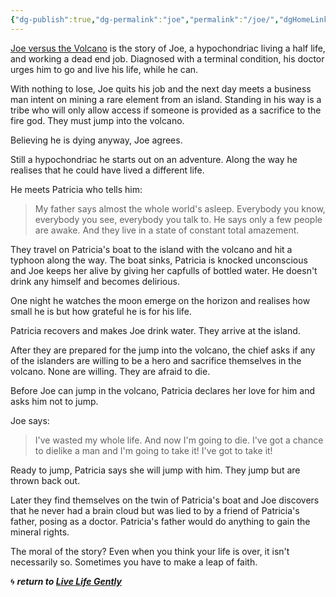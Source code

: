 ```yaml
---
{"dg-publish":true,"dg-permalink":"joe","permalink":"/joe/","dgHomeLink":true,"dgPassFrontmatter":false}
---
```



[Joe versus the Volcano](https://en.wikipedia.org/wiki/Joe_Versus_the_Volcano) is the story of Joe, a hypochondriac living a half life, and working a dead end job. Diagnosed with a terminal condition, his doctor urges him to go and live his life, while he can. 

With nothing to lose, Joe quits his job and the next day meets a business man intent on mining a rare element from an island. Standing in his way is a tribe who will only allow access if someone is provided as a sacrifice to the fire god. They must jump into the volcano.

Believing he is dying anyway, Joe agrees. 

Still a hypochondriac he starts out on an adventure. Along the way he realises that he could have lived a different life.

He meets Patricia who tells him:

> My father says almost the whole world's asleep. Everybody you know, everybody you see, everybody you talk to. He says only a few people are awake. And they live in a state of constant total amazement.

They travel on Patricia's boat to the island with the volcano and hit a typhoon along the way. The boat sinks, Patricia is knocked unconscious and Joe keeps her alive by giving her capfulls of bottled water. He doesn't drink any himself and becomes delirious. 

One night he watches the moon emerge on the horizon and realises how small he is but how grateful he is for his life.

Patricia recovers and makes Joe drink water. They arrive at the island.

After they are prepared for the jump into the volcano, the chief asks if any of the islanders are willing to be a hero and sacrifice themselves in the volcano. None are willing. They are afraid to die.

Before Joe can jump in the volcano, Patricia declares her love for him and asks him not to jump. 

Joe says:

> I've wasted my whole life.  And now I'm going to die.  I've got a chance to dielike a man and I'm going to take it!  I've got to take it!

Ready to jump, Patricia says she will jump with him. They jump but are thrown back out.

Later they find themselves on the twin of Patricia's boat and Joe discovers that he never had a brain cloud but was lied to by a friend of Patricia's father, posing as a doctor. Patricia's father would do anything to gain the mineral rights.

The moral of the story? Even when you think your life is over, it isn't necessarily so. Sometimes you have to make a leap of faith.

🌀 ***return to [Live Life Gently](https://livelifegently.co.uk/)***